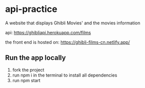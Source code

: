 # api-practice
A website that displays Ghibli Movies' and the movies information

api: https://ghibliapi.herokuapp.com/films

the front end is hosted on: https://ghibli-films-cn.netlify.app/

## Run the app locally
1. fork the project
2. run npm i in the terminal to install all dependencies
3. run npm start
